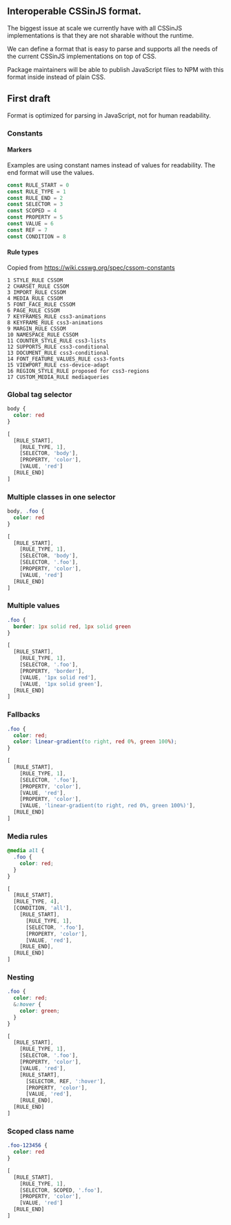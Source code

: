## Interoperable CSSinJS format.

The biggest issue at scale we currently have with all CSSinJS implementations is that they are not sharable without the runtime.

We can define a format that is easy to parse and supports all the needs of the current CSSinJS implementations on top of CSS.

Package maintainers will be able to publish JavaScript files to NPM with this format inside instead of plain CSS.

## First draft

Format is optimized for parsing in JavaScript, not for human readability.

### Constants

#### Markers

Examples are using constant names instead of values for readability. The end format will use the values.

```js
const RULE_START = 0
const RULE_TYPE = 1
const RULE_END = 2
const SELECTOR = 3
const SCOPED = 4
const PROPERTY = 5
const VALUE = 6
const REF = 7
const CONDITION = 8
```

#### Rule types

Copied from https://wiki.csswg.org/spec/cssom-constants

```
1 STYLE_RULE CSSOM
2 CHARSET_RULE CSSOM
3 IMPORT_RULE CSSOM
4 MEDIA_RULE CSSOM
5 FONT_FACE_RULE CSSOM
6 PAGE_RULE CSSOM
7 KEYFRAMES_RULE css3-animations
8 KEYFRAME_RULE css3-animations
9 MARGIN_RULE CSSOM
10 NAMESPACE_RULE CSSOM
11 COUNTER_STYLE_RULE css3-lists
12 SUPPORTS_RULE css3-conditional
13 DOCUMENT_RULE css3-conditional
14 FONT_FEATURE_VALUES_RULE css3-fonts
15 VIEWPORT_RULE css-device-adapt
16 REGION_STYLE_RULE proposed for css3-regions
17 CUSTOM_MEDIA_RULE mediaqueries
```

### Global tag selector

```css
body {
  color: red
}
```

```js
[
  [RULE_START],
    [RULE_TYPE, 1],
    [SELECTOR, 'body'],
    [PROPERTY, 'color'],
    [VALUE, 'red']
  [RULE_END]
]
```

### Multiple classes in one selector

```css
body, .foo {
  color: red
}
```

```js
[
  [RULE_START],
    [RULE_TYPE, 1],
    [SELECTOR, 'body'],
    [SELECTOR, '.foo'],
    [PROPERTY, 'color'],
    [VALUE, 'red']
  [RULE_END]
]
```

### Multiple values

```css
.foo {
  border: 1px solid red, 1px solid green
}
```

```js
[
  [RULE_START],
    [RULE_TYPE, 1],
    [SELECTOR, '.foo'],
    [PROPERTY, 'border'],
    [VALUE, '1px solid red'],
    [VALUE, '1px solid green'],
  [RULE_END]
]
```

### Fallbacks

```css
.foo {
  color: red;
  color: linear-gradient(to right, red 0%, green 100%);
}
```

```js
[
  [RULE_START],
    [RULE_TYPE, 1],
    [SELECTOR, '.foo'],
    [PROPERTY, 'color'],
    [VALUE, 'red'],
    [PROPERTY, 'color'],
    [VALUE, 'linear-gradient(to right, red 0%, green 100%)'],
  [RULE_END]
]
```

### Media rules

```css
@media all {
  .foo {
    color: red;
  }
}
```

```js
[
  [RULE_START],
  [RULE_TYPE, 4],
  [CONDITION, 'all'],
    [RULE_START],
      [RULE_TYPE, 1],
      [SELECTOR, '.foo'],
      [PROPERTY, 'color'],
      [VALUE, 'red'],
    [RULE_END],
  [RULE_END]
]
```

### Nesting

```css
.foo {
  color: red;
  &:hover {
    color: green;
  }
}
```

```js
[
  [RULE_START],
    [RULE_TYPE, 1],
    [SELECTOR, '.foo'],
    [PROPERTY, 'color'],
    [VALUE, 'red'],
    [RULE_START],
      [SELECTOR, REF, ':hover'],
      [PROPERTY, 'color'],
      [VALUE, 'red'],
    [RULE_END],
  [RULE_END]
]
```

### Scoped class name

```css
.foo-123456 {
  color: red
}
```

```js
[
  [RULE_START],
    [RULE_TYPE, 1],
    [SELECTOR, SCOPED, '.foo'],
    [PROPERTY, 'color'],
    [VALUE, 'red']
  [RULE_END]
]
```
